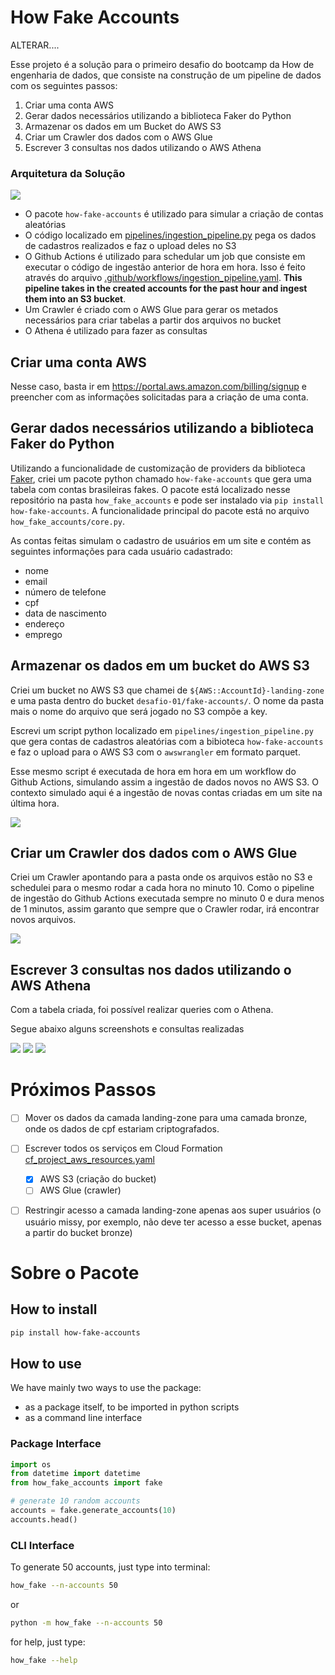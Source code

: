 # How Fake Accounts
ALTERAR....

Esse projeto é a solução para o primeiro desafio do bootcamp da How de engenharia de dados, que consiste na construção de um pipeline de dados com os seguintes passos:

1. Criar uma conta AWS
2. Gerar dados necessários utilizando a biblioteca Faker do Python
3. Armazenar os dados em um Bucket do AWS S3
4. Criar um Crawler dos dados com o AWS Glue
5. Escrever 3 consultas nos dados utilizando o AWS Athena

### Arquitetura da Solução

![](imgs/how-arquitetura-desafio01.png)

- O pacote `how-fake-accounts` é utilizado para simular a criação de contas aleatórias
- O código localizado em [pipelines/ingestion_pipeline.py](pipelines/ingestion_pipeline.py) pega os dados de cadastros realizados e faz o upload deles no S3
- O Github Actions é utilizado para schedular um job que consiste em executar o código de ingestão anterior de hora em hora. Isso é feito através do arquivo [.github/workflows/ingestion_pipeline.yaml](.github/workflows/ingestion_pipeline.yaml). **This pipeline takes in the created accounts for the past hour and ingest them into an S3 bucket**. 
- Um Crawler é criado com o AWS Glue para gerar os metados necessários para criar tabelas a partir dos arquivos no bucket
- O Athena é utilizado para fazer as consultas



## Criar uma conta AWS

Nesse caso, basta ir em https://portal.aws.amazon.com/billing/signup e preencher com as informações solicitadas para a criação de uma conta.

## Gerar dados necessários utilizando a biblioteca Faker do Python

Utilizando a funcionalidade de customização de providers da biblioteca [Faker](https://faker.readthedocs.io/en/master/#how-to-create-a-provider), criei um pacote python chamado `how-fake-accounts` que gera uma tabela com contas brasileiras fakes. O pacote está localizado nesse repositório na pasta `how_fake_accounts` e pode ser instalado via `pip install how-fake-accounts`. A funcionalidade principal do pacote está no arquivo `how_fake_accounts/core.py`.

As contas feitas simulam o cadastro de usuários em um site e contém as seguintes informações para cada usuário cadastrado:

- nome
- email
- número de telefone
- cpf
- data de nascimento
- endereço
- emprego

## Armazenar os dados em um bucket do AWS S3

Criei um bucket no AWS S3 que chamei de `${AWS::AccountId}-landing-zone` e uma pasta dentro do bucket `desafio-01/fake-accounts/`. O nome da pasta mais o nome do arquivo que será jogado no S3 compõe a key.

Escrevi um script python localizado em `pipelines/ingestion_pipeline.py` que gera contas de cadastros aleatórias com a bibioteca `how-fake-accounts` e faz o upload para o AWS S3 com o `awswrangler` em formato parquet.

Esse mesmo script é executada de hora em hora em um workflow do Github Actions, simulando assim a ingestão de dados novos no AWS S3. O contexto simulado aqui é a ingestão de novas contas criadas em um site na última hora.

![](imgs/aws-s3-bucket.png)

## Criar um Crawler dos dados com o AWS Glue

Criei um Crawler apontando para a pasta onde os arquivos estão no S3 e schedulei para o mesmo rodar a cada hora no minuto 10. Como o pipeline de ingestão do Github Actions executada sempre no minuto 0 e dura menos de 1 minutos, assim garanto que sempre que o Crawler rodar, irá encontrar novos arquivos.

![](imgs/aws-glue-crawler.png)

## Escrever 3 consultas nos dados utilizando o AWS Athena

Com a tabela criada, foi possível realizar queries com o Athena.

Segue abaixo alguns screenshots e consultas realizadas

![](imgs/aws-athena-query1.png)
![](imgs/aws-athena-query2.png)
![](imgs/aws-athena-query3.png)

# Próximos Passos
- [ ] Mover os dados da camada landing-zone para uma camada bronze, onde os dados de cpf estariam criptografados.
- [ ] Escrever todos os serviços em Cloud Formation [cf_project_aws_resources.yaml](cf_project_aws_resources.yaml)
    - [x] AWS S3 (criação do bucket)
    - [ ] AWS Glue (crawler)
- [ ] Restringir acesso a camada landing-zone apenas aos super usuários (o usuário missy, por exemplo, não deve ter acesso a esse bucket, apenas a partir do bucket bronze)

  
# Sobre o Pacote

## How to install

```bash
pip install how-fake-accounts
```

## How to use

We have mainly two ways to use the package:
- as a package itself, to be imported in python scripts
- as a command line interface

### Package Interface

```python
import os
from datetime import datetime
from how_fake_accounts import fake

# generate 10 random accounts
accounts = fake.generate_accounts(10)
accounts.head()
```

### CLI Interface

To generate 50 accounts, just type into terminal:

```bash
how_fake --n-accounts 50
```
or
```bash
python -m how_fake --n-accounts 50
```

for help, just type:

```bash
how_fake --help
```